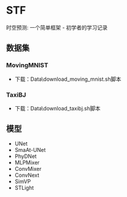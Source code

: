 # STF
时空预测: 一个简单框架 - 初学者的学习记录

## 数据集
### MovingMNIST
- 下载：Data\download_moving_mnist.sh脚本
### TaxiBJ
- 下载：Data\download_taxibj.sh脚本

## 模型
- UNet
- SmaAt-UNet
- PhyDNet
- MLPMixer
- ConvMixer
- ConvNext
- SimVP
- STLight